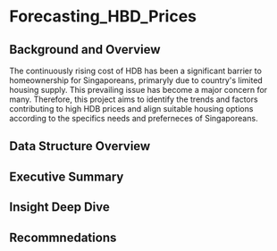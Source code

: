 # Forecasting_HBD_Prices

## Background and Overview
The continuously rising cost of HDB has been a significant barrier to homeownership for Singaporeans, primaryly due to country's limited housing supply. This prevailing issue has become a major concern for many. Therefore, this project aims to identify the trends and factors contributing to high HDB prices and align suitable housing options according to the specifics needs and preferneces of Singaporeans. 

## Data Structure Overview



## Executive Summary
## Insight Deep Dive
## Recommnedations



